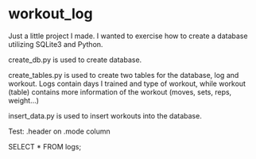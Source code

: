 # workout_log
Just a little project I made. I wanted to exercise how to create a database utilizing SQLite3 and Python.

create_db.py is used to create database.

create_tables.py is used to create two tables for the database, log and workout. Logs contain days I trained and type of workout, while workout (table) contains more information
of the workout (moves, sets, reps, weight...)

insert_data.py is used to insert workouts into the database.

Test:
.header on
.mode column

SELECT * FROM logs;